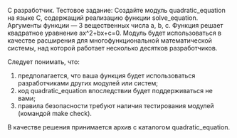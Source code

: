 С разработчик. Тестовое задание:
Создайте модуль quadratic_equation на языке C, содержащий реализацию функции solve_equation. Аргументы функции — 3 вещественных числа a, b, c. Функция решает квадратное уравнение ax^2+bx+c=0.  Модуль будет использоваться в качестве расширения для многофункциональной математической системы, над которой работает несколько десятков разработчиков.

Следует понимать, что:
1) предполагается, что ваша функция будет использоваться разработчиками других модулей или систем;
2) код quadratic_equation впоследствии будет поддерживаться не вами;
3) правила безопасности требуют наличия тестирования модулей (командой make check).

В качестве решения принимается архив с каталогом quadratic_equation.
